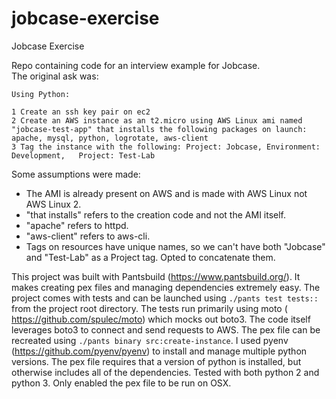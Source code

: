 # jobcase-exercise
Jobcase Exercise

Repo containing code for an interview example for Jobcase.  
The original ask was:

```
Using Python:
  
1 Create an ssh key pair on ec2
2 Create an AWS instance as an t2.micro using AWS Linux ami named "jobcase-test-app" that installs the following packages on launch: apache, mysql, python, logrotate, aws-client
3 Tag the instance with the following: Project: Jobcase, Environment: Development,   Project: Test-Lab
```

Some assumptions were made:
- The AMI is already present on AWS and is made with AWS Linux not AWS Linux 2.
- "that installs" refers to the creation code and not the AMI itself.
- "apache" refers to httpd.
- "aws-client" refers to aws-cli.
- Tags on resources have unique names, so we can't have both "Jobcase" and 
"Test-Lab" as a Project tag.  Opted to concatenate them.

This project was built with Pantsbuild (https://www.pantsbuild.org/).  It makes
creating pex files and managing dependencies extremely easy.  The project comes 
with tests and can be launched using `./pants test tests::` from the project 
root directory.  The tests run primarily using moto (
https://github.com/spulec/moto) which mocks out boto3.  The code itself 
leverages boto3 to connect and send requests to AWS.  The pex file can be 
recreated using `./pants binary src:create-instance`.  I used pyenv 
(https://github.com/pyenv/pyenv) to install and manage multiple python versions.
The pex file requires that a version of python is installed, but otherwise 
includes all of the dependencies.  Tested with both python 2 and python 3.  Only
enabled the pex file to be run on OSX.